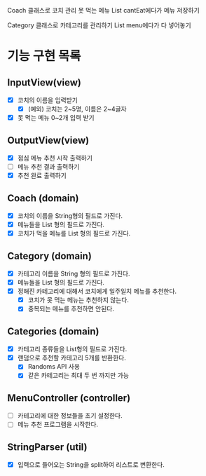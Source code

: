 Coach 클래스로 코치 관리
못 먹는 메뉴 List<String> cantEat에다가 메뉴 저장하기

Category 클래스로 카테고리를 관리하기
List<String> menu에다가 다 넣어놓기

# 기능 구현 목록

## InputView(view)
- [x] 코치의 이름을 입력받기
  - [x] (예외) 코치는 2~5명, 이름은 2~4글자
- [x] 못 먹는 메뉴 0~2개 입력 받기
## OutputView(view)
- [x] 점심 메뉴 추천 시작 출력하기
- [ ] 메뉴 추천 결과 출력하기
- [x] 추천 완료 출력하기

## Coach (domain)
- [x] 코치의 이름을 String형의 필드로 가진다.
- [x] 메뉴들을 List<String> 형의 필드로 가진다.
- [x] 코치가 먹을 메뉴를 List<String> 형의 필드로 가진다.
## Category (domain)
- [x] 카테고리 이름을 String 형의 필드로 가진다.
- [x] 메뉴들을 List<String> 형의 필드로 가진다.
- [x] 정해진 카테고리에 대해서 코치에게 일주일치 메뉴를 추천한다.
  - [x] 코치가 못 먹는 메뉴는 추천하지 않는다.
  - [x] 중복되는 메뉴를 추천하면 안된다.
## Categories (domain)
- [x] 카테고리 종류들을 List<Category>형의 필드로 가진다.
- [x] 랜덤으로 추천할 카테고리 5개를 반환한다.
  - [x] Randoms API 사용
  - [x] 같은 카테고리는 최대 두 번 까지만 가능

## MenuController (controller)
- [ ] 카테고리에 대한 정보들을 초기 설정한다.
- [ ] 메뉴 추천 프로그램을 시작한다.
## StringParser (util)
- [x] 입력으로 들어오는 String을 split하여 리스트로 변환한다.